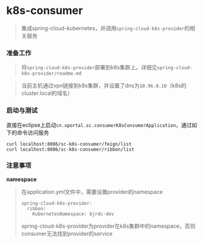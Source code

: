 k8s-consumer
============
> 集成spring-cloud-kubernetes，并调用`spring-cloud-k8s-provider`的相关服务

### 准备工作

> 将`spring-cloud-k8s-provider`部署到k8s集群上。详细见`spring-cloud-k8s-provider/readme.md`

> 当前主机通过vpn链接到k8s集群，并设置了dns为`10.96.0.10`（k8s的cluster.local的域名）

### 启动与测试

直接在eclipse上启动`cn.xportal.sc.consumerK8sConsumerApplication`，通过如下的命令访问服务

```
curl localhost:8086/sc-k8s-consumer/feign/list
curl localhost:8086/sc-k8s-consumer/ribbon/list
```

### 注意事项

**namespace**

> 在application.yml文件中，需要设置provider的namespace
>
> ```
> spring-cloud-k8s-provider:
>   ribbon:
>     KubernetesNamespace: bjrdc-dev
> ```
>
> spring-cloud-k8s-provider为provider在k8s集群中的namespace，否则consumer无法找到provider的service